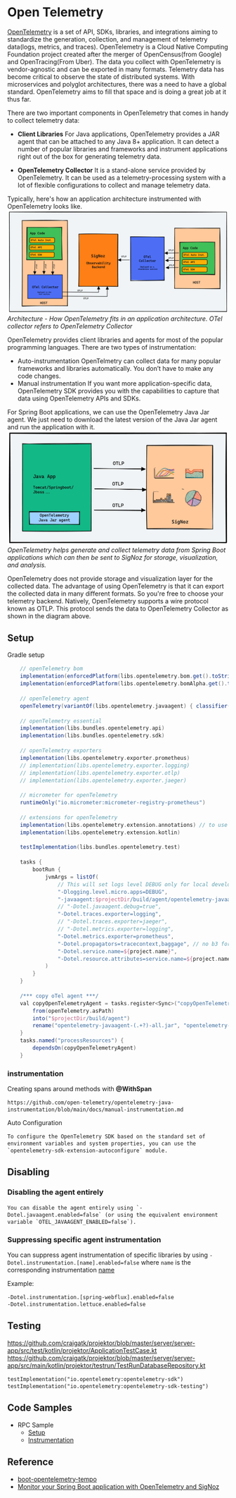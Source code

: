 # Open Telemetry

[OpenTelemetry](https://opentelemetry.io/) is a set of API, SDKs, libraries, and integrations aiming to standardize the generation, collection, and management of telemetry data(logs, metrics, and traces). OpenTelemetry is a Cloud Native Computing Foundation project created after the merger of OpenCensus(from Google) and OpenTracing(From Uber).
The data you collect with OpenTelemetry is vendor-agnostic and can be exported in many formats. Telemetry data has become critical to observe the state of distributed systems. With microservices and polyglot architectures, there was a need to have a global standard. OpenTelemetry aims to fill that space and is doing a great job at it thus far.

There are two important components in OpenTelemetry that comes in handy to collect telemetry data:

- **Client Libraries**
For Java applications, OpenTelemetry provides a JAR agent that can be attached to any Java 8+ application. It can detect a number of popular libraries and frameworks and instrument applications right out of the box for generating telemetry data.

- **OpenTelemetry Collector**
It is a stand-alone service provided by OpenTelemetry. It can be used as a telemetry-processing system with a lot of flexible configurations to collect and manage telemetry data.

Typically, here's how an application architecture instrumented with OpenTelemetry looks like.
![opentelemetry_architecture.webp](..%2Fimages%2Fopentelemetry_architecture.webp)
_Architecture - How OpenTelemetry fits in an application architecture. OTel collector refers to OpenTelemetry Collector_


OpenTelemetry provides client libraries and agents for most of the popular programming languages. There are two types of instrumentation:

- Auto-instrumentation
OpenTelmetry can collect data for many popular frameworks and libraries automatically. You don’t have to make any code changes.
- Manual instrumentation
If you want more application-specific data, OpenTelemetry SDK provides you with the capabilities to capture that data using OpenTelemetry APIs and SDKs.

For Spring Boot applications, we can use the OpenTelemetry Java Jar agent. We just need to download the latest version of the Java Jar agent and run the application with it.
![opentelemetry_java_instrument.webp](..%2Fimages%2Fopentelemetry_java_instrument.webp)
_OpenTelemetry helps generate and collect telemetry data from Spring Boot applications which can then be sent to SigNoz for storage, visualization, and analysis._

OpenTelemetry does not provide storage and visualization layer for the collected data. The advantage of using OpenTelemetry is that it can export the collected data in many different formats. So you're free to choose your telemetry backend. Natively, OpenTelemetry supports a wire protocol known as OTLP. This protocol sends the data to OpenTelemetry Collector as shown in the diagram above.

## Setup

Gradle setup

```gradle
    // openTelemetry bom
    implementation(enforcedPlatform(libs.opentelemetry.bom.get().toString()))
    implementation(enforcedPlatform(libs.opentelemetry.bomAlpha.get().toString()))

    // openTelemetry agent
    openTelemetry(variantOf(libs.opentelemetry.javaagent) { classifier("all") })

    // openTelemetry essential
    implementation(libs.bundles.opentelemetry.api)
    implementation(libs.bundles.opentelemetry.sdk)

    // openTelemetry exporters
    implementation(libs.opentelemetry.exporter.prometheus)
    // implementation(libs.opentelemetry.exporter.logging)
    // implementation(libs.opentelemetry.exporter.otlp)
    // implementation(libs.opentelemetry.exporter.jaeger)

    // micrometer for openTelemetry
    runtimeOnly("io.micrometer:micrometer-registry-prometheus")

    // extensions for openTelemetry
    implementation(libs.opentelemetry.extension.annotations) // to use  @WithSpan etc
    implementation(libs.opentelemetry.extension.kotlin)

    testImplementation(libs.bundles.opentelemetry.test)
    
    tasks {
        bootRun {
            jvmArgs = listOf(
                // This will set logs level DEBUG only for local development.
                "-Dlogging.level.micro.apps=DEBUG",
                "-javaagent:$projectDir/build/agent/opentelemetry-javaagent-all.jar",
                // "-Dotel.javaagent.debug=true",
                "-Dotel.traces.exporter=logging",
                // "-Dotel.traces.exporter=jaeger",
                // "-Dotel.metrics.exporter=logging",
                "-Dotel.metrics.exporter=prometheus",
                "-Dotel.propagators=tracecontext,baggage", // no b3 for logging exporter
                "-Dotel.service.name=${project.name}",
                "-Dotel.resource.attributes=service.name=${project.name}",
            )
        }
    }

    /*** copy oTel agent ***/
    val copyOpenTelemetryAgent = tasks.register<Sync>("copyOpenTelemetryAgent") {
        from(openTelemetry.asPath)
        into("$projectDir/build/agent")
        rename("opentelemetry-javaagent-(.+?)-all.jar", "opentelemetry-javaagent-all.jar")
    }
    tasks.named("processResources") {
        dependsOn(copyOpenTelemetryAgent)
    }
```

### instrumentation

Creating spans around methods with **@WithSpan**

    https://github.com/open-telemetry/opentelemetry-java-instrumentation/blob/main/docs/manual-instrumentation.md

Auto Configuration

    To configure the OpenTelemetry SDK based on the standard set of environment variables and system properties, you can use the `opentelemetry-sdk-extension-autoconfigure` module.

## Disabling

### Disabling the agent entirely

    You can disable the agent entirely using `-Dotel.javaagent.enabled=false` (or using the equivalent environment variable `OTEL_JAVAAGENT_ENABLED=false`).


###  Suppressing specific agent instrumentation

You can suppress agent instrumentation of specific libraries by using `-Dotel.instrumentation.[name].enabled=false` where `name` is the corresponding instrumentation [name](https://github.com/open-telemetry/opentelemetry-java-instrumentation/blob/main/docs/suppressing-instrumentation.md)

Example: 

```
-Dotel.instrumentation.[spring-webflux].enabled=false
-Dotel.instrumentation.lettuce.enabled=false
```

## Testing

https://github.com/craigatk/projektor/blob/master/server/server-app/src/test/kotlin/projektor/ApplicationTestCase.kt
https://github.com/craigatk/projektor/blob/master/server/server-app/src/main/kotlin/projektor/testrun/TestRunDatabaseRepository.kt
```
testImplementation("io.opentelemetry:opentelemetry-sdk")
testImplementation("io.opentelemetry:opentelemetry-sdk-testing")
```

## Code Samples

- RPC Sample
  - [Setup](https://github.com/helloworlde/netty-rpc/blob/master/opentelemetry/src/main/java/io/github/helloworlde/netty/rpc/opentelemetry/metrics/MetricsConfiguration.java)
  - [Instrumentation](https://github.com/helloworlde/netty-rpc/blob/master/opentelemetry/src/main/java/io/github/helloworlde/netty/rpc/opentelemetry/metrics/ClientMetricsInterceptor.java)


## Reference

- [boot-opentelemetry-tempo](https://github.com/mnadeem/boot-opentelemetry-tempo/tree/0.17.0_complex)
- [Monitor your Spring Boot application with OpenTelemetry and SigNoz](https://signoz.io/blog/opentelemetry-spring-boot/)
